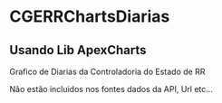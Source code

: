 # CGERRChartsDiarias


## Usando Lib ApexCharts

Grafico de Diarias da Controladoria do Estado de RR

Não estão incluidos nos fontes dados da API, Url etc...
